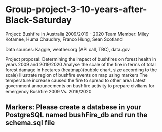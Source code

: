 # Group-project-3-10-years-after-Black-Saturday

Project: Bushfire in Australia 2009/2019 - 2020
Team Member: Miley Kotamee, Huma Chaudhry, Franco Hung, Sean Scotland

Data sources: Kaggle, weather.org (API call, TBC), data.gov

Project proposal: 
Determining the impact of bushfires on forest health in years 2009 and 2019/2020
Analyse the scale of the fire in terms of total forest damage in hectares (heatmap)(bubble chart, size according to the scale)
Illustrate region of bushfire events on map using markers
The temperature increase caused the fire to spread to other area 
Latest government announcements on bushfire activity to prepare civilians for emergency
Bushfire 2009 Vs. 2019/2020

## Markers: Please create a databese in your PostgreSQL named bushFire_db and run the schema.sql file